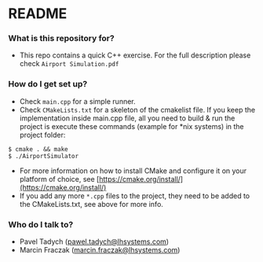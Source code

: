 # README #

### What is this repository for? ###

* This repo contains a quick C++ exercise. For the full description please check `Airport Simulation.pdf`  

### How do I get set up? ###

* Check `main.cpp` for a simple runner.
* Check `CMakeLists.txt` for a skeleton of the cmakelist file. If you keep the implementation inside main.cpp file, all you need to build & run the project is execute these commands (example for *nix systems) in the project folder:

```
$ cmake . && make
$ ./AirportSimulator
```

* For more information on how to install CMake and configure it on your platform of choice, see [https://cmake.org/install/](https://cmake.org/install/)
* If you add any more `*.cpp` files to the project, they need to be added to the CMakeLists.txt, see above for more info.

### Who do I talk to? ###

* Pavel Tadych (pawel.tadych@lhsystems.com)
* Marcin Fraczak (marcin.fraczak@lhsystems.com)